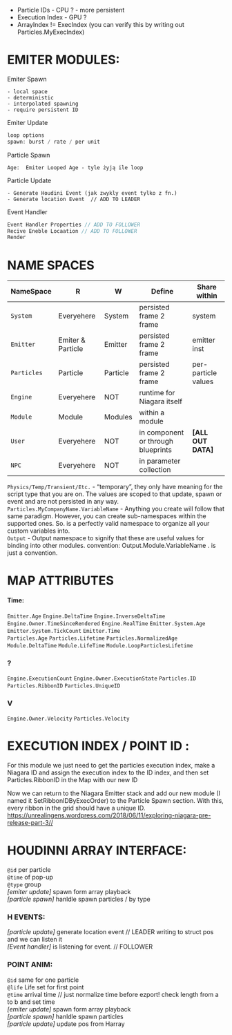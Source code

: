 - Particle IDs  -   CPU ? - more persistent  
- Execution Index - GPU ?  
- ArrayIndex != ExecIndex (you can verify this by writing out Particles.MyExecIndex)  


# EMITER MODULES:
Emiter Spawn
``` 
- local space
- deterministic
- interpolated spawning 
- require persistent ID
```
Emiter Update
```cpp
loop options
spawn: burst / rate / per unit 
```
Particle Spawn
```
Age:  Emiter Looped Age - tyle żyją ile loop
```
Particle Update
```
- Generate Houdini Event (jak zwykly event tylko z fn.)
- Generate location Event  // ADD TO LEADER
```
Event Handler
```cpp
Event Handler Properties // ADD TO FOLLOWER 
Recive Eneble Locaation // ADD TO FOLLOWER
Render
```

# NAME SPACES  

NameSpace | R | W | Define | Share within 
--- | --- | --- | --- | --- 
`System` | Everyehere | System | persisted frame 2 frame | system
`Emitter` | Emiter & Particle | Emitter | persisted frame 2 frame | emitter inst
`Particles` | Particle | Particle |  persisted frame 2 frame |  per-particle values
`Engine` |  Everyehere  | NOT | runtime for Niagara itself | 
`Module` | Module | Modules | within a module |
`User` |  Everyehere  | NOT | in component or through blueprints | **[ALL OUT DATA]**
`NPC` |  Everyehere | NOT | in parameter collection | 

`Physics/Temp/Transient/Etc.` - “temporary”, they only have meaning for the script type that you are on. The values are scoped to that update, spawn or event and are not persisted in any way.  
`Particles.MyCompanyName.VariableName` - Anything you create will follow that same paradigm. However, you can create sub-namespaces within the supported ones. So. is a perfectly valid namespace to organize all your custom variables into.  
`Output` - Output namespace to signify that these are useful values for binding into other modules. convention: Output.Module.VariableName . is just a convention.    

# MAP ATTRIBUTES

#### Time:
`Emitter.Age`
`Engine.DeltaTime`
`Engine.InverseDeltaTime`
`Engine.Owner.TimeSinceRendered`
`Engine.RealTime`
`Emitter.System.Age`
`Emitter.System.TickCount`
`Emitter.Time`        
`Particles.Age`
`Particles.Lifetime`
`Particles.NormalizedAge`
`Module.DeltaTime`
`Module.LifeTime`
`Module.LoopParticlesLifetime`

### ?
`Engine.ExecutionCount`
`Engine.Owner.ExecutionState`
`Particles.ID`
`Particles.RibbonID`
`Particles.UniqueID`
### V
`Engine.Owner.Velocity`
`Particles.Velocity`
# EXECUTION INDEX / POINT ID :
For this module we just need to get the particles execution index, make a Niagara ID and assign the execution index to the ID index, and then set Particles.RibbonID in the Map with our new ID

Now we can return to the Niagara Emitter stack and add our new module (I named it SetRibbonIDByExecOrder) to the Particle Spawn section. With this, every ribbon in the grid should have a unique ID.
https://unrealingens.wordpress.com/2018/06/11/exploring-niagara-pre-release-part-3//

# HOUDINNI ARRAY INTERFACE: 
`@id`  per particle  
`@time` of pop-up  
`@type` group   
*[emiter update]* spawn form array playback   
*[particle spawn]* hanldle spawn particles / by type   
### H EVENTS:   
*[particle update]* generate location event  // LEADER  writing to struct pos and we can listen it    
*[Event handler]* is listening for event. // FOLLOWER  

### POINT ANIM:

`@id` same for one particle   
`@life` Life set for first point    
`@time` arrival time // just normalize time before ezport!  check length from a to b and set time    
*[emiter update]* spawn form array playback    
*[particle spawn]* hanldle spawn particles  
*[particle update]* update pos from Harray  
